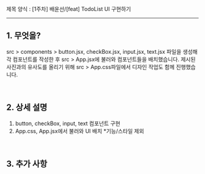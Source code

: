 제목 양식 : [1주차] 배윤선/[feat] TodoList UI 구현하기

------------------------------------------------------------------

## 1. 무엇을?

src > components > button.jsx, checkBox.jsx, input.jsx, text.jsx 파일을 생성해 각 컴포넌트를 작성한 후 src > App.jsx에 불러와 컴포넌트들을 배치했습니다. 제시된 사진과의 유사도를 올리기 위해 src > App.css파일에서 디자인 작업도 함께 진행했습니다. 

<br>

## 2. 상세 설명
1. button, checkBox, input, text 컴포넌트 구현
2. App.css, App.jsx에서 불러와 UI 배치
*기능/스타일 제외 

<br>

## 3. 추가 사항
